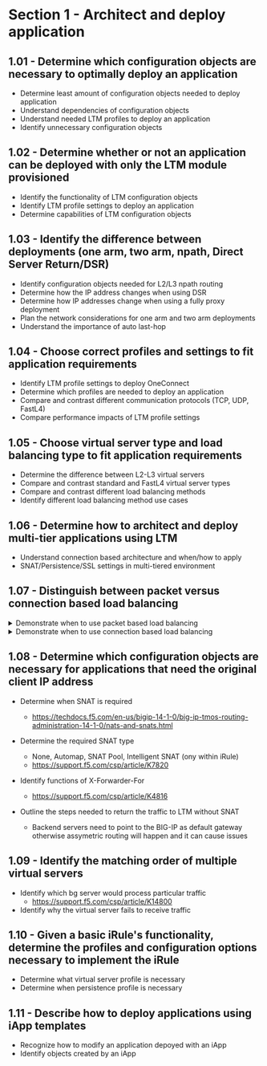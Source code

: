 # Section 1 - Architect and deploy application

## 1.01 - Determine which configuration objects are necessary to optimally deploy an application

- Determine least amount of configuration objects needed to deploy application  
- Understand dependencies of configuration objects
- Understand needed LTM profiles to deploy an application
- Identify unnecessary configuration objects

## 1.02 - Determine whether or not an application can be deployed with only the LTM module provisioned

- Identify the functionality of LTM configuration objects
- Identify LTM profile settings to deploy an application
- Determine capabilities of LTM configuration objects

## 1.03 - Identify the difference between deployments (one arm, two arm, npath, Direct Server Return/DSR)

- Identify configuration objects needed for L2/L3 npath routing
- Determine how the IP address changes when using DSR
- Determine how IP addresses change when using a fully proxy deployment
- Plan the network considerations for one arm and two arm deployments
- Understand the importance of auto last-hop

## 1.04 - Choose correct profiles and settings to fit application requirements

- Identify LTM profile settings to deploy OneConnect
- Determine which profiles are needed to deploy an application
- Compare and contrast different communication protocols (TCP, UDP, FastL4)
- Compare performance impacts of LTM profile settings

## 1.05 - Choose virtual server type and load balancing type to fit application requirements

- Determine the difference between L2-L3 virtual servers
- Compare and contrast standard and FastL4 virtual server types
- Compare and contrast different load balancing methods
- Identify different load balancing method use cases

## 1.06 - Determine how to architect and deploy multi-tier applications using LTM

- Understand connection based architecture and when/how to apply
- SNAT/Persistence/SSL settings in multi-tiered environment

## 1.07 - Distinguish between packet versus connection based load balancing

<details><summary>Demonstrate when to use packet based load balancing</summary>

* When only L3/L4 forwarding is needed, no need for any higher level inspection or decision making  
* https://ipwithease.com/packet-based-design-vs-full-proxy-design-in-f5/  
* Example: Performance Layer4 virtual server https://support.f5.com/csp/article/K8082  
</details>

<details><summary>Demonstrate when to use connection based load balancing</summary>

* Fully proxy loadbalancing, BIG-IP is acting as endpoint and originator of protocols  
* https://ipwithease.com/packet-based-design-vs-full-proxy-design-in-f5/  
* https://support.f5.com/csp/article/K55185917  
* https://support.f5.com/csp/article/K8082  
</details>

## 1.08 - Determine which configuration objects are necessary for applications that need the original client IP address

- Determine when SNAT is required
    - https://techdocs.f5.com/en-us/bigip-14-1-0/big-ip-tmos-routing-administration-14-1-0/nats-and-snats.html  

- Determine the required SNAT type
    - None, Automap, SNAT Pool, Intelligent SNAT (ony within iRule)
    - https://support.f5.com/csp/article/K7820  

- Identify functions of X-Forwarder-For
    - https://support.f5.com/csp/article/K4816  

- Outline the steps needed to return the traffic to LTM without SNAT
    - Backend servers need to point to the BIG-IP as default gateway otherwise assymetric routing will happen and it can cause issues

## 1.09 - Identify the matching order of multiple virtual servers

- Identify which bg server would process particular traffic
    - https://support.f5.com/csp/article/K14800   
- Identify why the virtual server fails to receive traffic

## 1.10 - Given a basic iRule's functionality, determine the profiles and configuration options necessary to implement the iRule

- Determine what virtual server profile is necessary
- Determine when persistence profile is necessary

## 1.11 - Describe how to deploy applications using iApp templates

- Recognize how to modify an application depoyed with an iApp
- Identify objects created by an iApp
